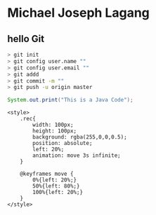 # Michael Joseph Lagang
## hello Git

```bash
> git init
> git config user.name ""
> git config user.email ""
> git addd
> git commit -m ""
> git push -u origin master
```

```java
System.out.print("This is a Java Code");
```

<!DOCTYPE html>
<html lang="en">
<head>
    <meta charset="UTF-8">
    <meta name="viewport" content="width=device-width, initial-scale=1.0">
    <meta http-equiv="X-UA-Compatible" content="ie=edge">
    <title>Document</title>
</head>
<body>
    <div class="rec"></div>

    <style>
        .rec{
            width: 100px;
            height: 100px;
            background: rgba(255,0,0,0.5);
            position: absolute;
            left: 20%;
            animation: move 3s infinite;
        }

        @keyframes move {
            0%{left: 20%;}
            50%{left: 80%;}
            100%{left: 20%;}
        }
    </style>
</body>
</html>